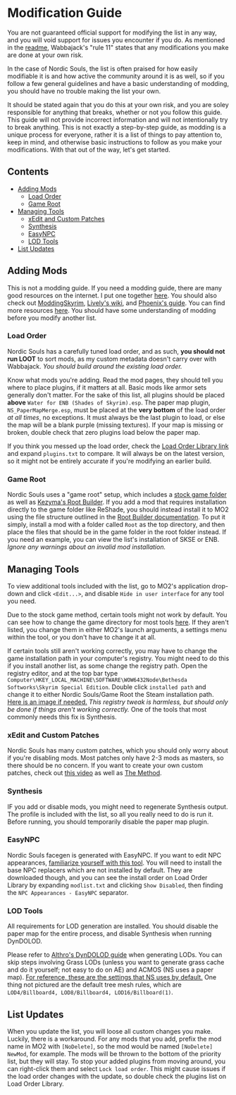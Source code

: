 # Modification Guide

You are not guaranteed official support for modifying the list in any way, and you will void support for issues you encounter if you do. As mentioned in the [readme](https://github.com/Geborgen/nordic-souls/blob/main/README.md), Wabbajack's "rule 11" states that any modifications you make are done at your own risk. 

In the case of Nordic Souls, the list is often praised for how easily modifiable it is and how active the community around it is as well, so if you follow a few general guidelines and have a basic understanding of modding, you should have no trouble making the list your own.

It should be stated again that you do this at your own risk, and you are soley responsible for anything that breaks, whether or not you follow this guide. This guide will not provide incorrect information and will not intentionally try to break anything. This is not exactly a step-by-step guide, as modding is a unique process for everyone, rather it is a list of things to pay attention to, keep in mind, and otherwise basic instructions to follow as you make your modifications. With that out of the way, let's get started.

## Contents
- [Adding Mods](#adding-mods)
  - [Load Order](#load-order)
  - [Game Root](#game-root)
- [Managing Tools](#managing-tools)
  - [xEdit and Custom Patches](#xedit-and-custom-patches)
  - [Synthesis](#synthesis)
  - [EasyNPC](#easynpc)
  - [LOD Tools](#lod-tools)
- [List Updates](#list-updates)

## Adding Mods

This is not a modding guide. If you need a modding guide, there are many good resources on the internet. I put one together [here](https://sites.google.com/view/skyrimsemoddingguide). You should also check out [ModdingSkyrim](https://moddingskyrim.com/), [Lively's wiki](https://github.com/LivelyDismay/Learn-To-Mod/wiki), and [Phoenix's guide](https://thephoenixflavour.com/bg/). You can find more resources [here](https://sites.google.com/view/skyrimsemoddingguide/the-guide/other-resources). You should have some understanding of modding before you modify another list.

### Load Order

Nordic Souls has a carefully tuned load order, and as such, **you should not run LOOT** to sort mods, as my custom metadata doesn't carry over with Wabbajack. *You should build around the existing load order.*

Know what mods you're adding. Read the mod pages, they should tell you where to place plugins, if it matters at all. Basic mods like armor sets generally don't matter. For the sake of this list, all plugins should be placed **above** `Water for ENB (Shades of Skyrim).esp`. The paper map plugin, `NS_PaperMapMerge.esp`, must be placed at the **very bottom** of the load order *at all times*, no exceptions. It must always be the last plugin to load, or else the map will be a blank purple (missing textures). If your map is missing or broken, double check that zero plugins load below the paper map.

If you think you messed up the load order, check the [Load Order Library link](https://loadorderlibrary.com/lists/nordic-souls) and expand `plugins.txt` to compare. It will always be on the latest version, so it might not be entirely accurate if you're modifying an earlier build.

### Game Root

Nordic Souls uses a "game root" setup, which includes a [stock game folder](https://github.com/The-Animonculory/Modding-Resources/blob/main/Stock%20Game%20Setup.md) as well as [Kezyma's Root Builder](https://www.nexusmods.com/skyrimspecialedition/mods/31720). If you add a mod that requires installation directly to the game folder like ReShade, you should instead install it to MO2 using the file structure outlined in the [Root Builder documentation](https://kezyma.github.io/?p=rootbuilder). To put it simply, install a mod with a folder called `Root` as the top directory, and then place the files that should be in the game folder in the root folder instead. If you need an example, you can view the list's installation of SKSE or ENB. *Ignore any warnings about an invalid mod installation.*

## Managing Tools

To view additional tools included with the list, go to MO2's application drop-down and click `<Edit...>`, and disable `Hide in user interface` for any tool you need.

Due to the stock game method, certain tools might not work by default. You can see how to change the game directory for most tools [here](https://github.com/The-Animonculory/Modding-Resources/blob/main/Stock%20Game%20Setup.md). If they aren't listed, you change them in either MO2's launch arguments, a settings menu within the tool, or you don't have to change it at all.

If certain tools still aren't working correctly, you may have to change the game installation path in your computer's registry. You might need to do this if you install another list, as some change the registry path. Open the registry editor, and at the top bar type `Computer\HKEY_LOCAL_MACHINE\SOFTWARE\WOW6432Node\Bethesda Softworks\Skyrim Special Edition`. Double click `installed path` and change it to either Nordic Souls/Game Root the Steam installation path. [Here is an image if needed.](https://i.imgur.com/DfCAUYS.png) *This registry tweak is harmless, but should only be done if things aren't working correctly.* One of the tools that most commonly needs this fix is Synthesis.

### xEdit and Custom Patches

Nordic Souls has many custom patches, which you should only worry about if you're disabling mods. Most patches only have 2-3 mods as masters, so there should be no concern. If you want to create your own custom patches, check out [this video](https://www.youtube.com/watch?v=ErbiTZMRR6c) as well as [The Method](https://tes5edit.github.io/docs/6-themethod.html).

### Synthesis

IF you add or disable mods, you might need to regenerate Synthesis output. The profile is included with the list, so all you really need to do is run it. Before running, you should temporarily disable the paper map plugin.

### EasyNPC

Nordic Souls facegen is generated with EasyNPC. If you want to edit NPC appearances, [familiarize yourself with this tool](https://github.com/focustense/easymod/wiki/easynpc-%E2%80%90-Home). You will need to install the base NPC replacers which are not installed by default. They are downloaded though, and you can see the install order on Load Order Library by expanding `modlist.txt` and clicking `Show Disabled`, then finding the `NPC Appearances - EasyNPC` separator.

### LOD Tools

All requirements for LOD generation are installed. You should disable the paper map for the entire process, and disable Synthesis when running DynDOLOD.

Please refer to [Althro's DynDOLOD guide](https://github.com/The-Animonculory/Modding-Resources/blob/main/DynDOLOD.md) when generating LODs. You can skip steps involving Grass LODs (unless you want to generate grass cache and do it yourself; not easy to do on AE) and ACMOS (NS uses a paper map). [For reference, these are the settings that NS uses by default.](https://imgur.com/gallery/sTF2mBr) One thing not pictured are the default tree mesh rules, which are `LOD4/Billboard4, LOD8/Billboard4, LOD16/Billboard﻿(1)`.

## List Updates

When you update the list, you will loose all custom changes you make. Luckily, there is a workaround. For any mods that you add, prefix the mod name in MO2 with `[NoDelete]`, so the mod would be named `[NoDelete] NewMod`, for example. The mods will be thrown to the bottom of the priority list, but they will stay. To stop your added plugins from moving around, you can right-click them and select `Lock load order`. This might cause issues if the load order changes with the update, so double check the plugins list on Load Order Library.
